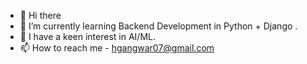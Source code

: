 - 👋 Hi there
- 👀 I’m currently learning Backend Development in Python + Django .
- 🌱 I have a keen interest in AI/ML.
- 📫 How to reach me - hgangwar07@gmail.com

  

<!---
Vegito9000/Vegito9000 is a ✨ special ✨ repository because its `README.md` (this file) appears on your GitHub profile.
You can click the Preview link to take a look at your changes.
--->
